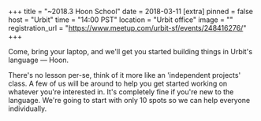 
+++
title = "~2018.3 Hoon School"
date = 2018-03-11
[extra]
pinned = false
host = "Urbit"
time = "14:00 PST"
location = "Urbit office"
image = ""
registration_url = "https://www.meetup.com/urbit-sf/events/248416276/"
+++

Come, bring your laptop, and we'll get you started building things in Urbit's language — Hoon.

There's no lesson per-se, think of it more like an 'independent projects' class. A few of us will be around to help you get started working on whatever you're interested in. It's completely fine if you're new to the language. We're going to start with only 10 spots so we can help everyone individually. 

